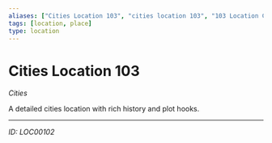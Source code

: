 ```yaml
---
aliases: ["Cities Location 103", "cities location 103", "103 Location Cities"]
tags: [location, place]
type: location
---
```


# Cities Location 103

*Cities*

A detailed cities location with rich history and plot hooks.

---
*ID: LOC00102*